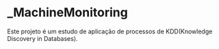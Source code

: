 # _MachineMonitoring
Este projeto é um estudo de aplicação de processos de KDD(Knowledge Discovery in Databases).
